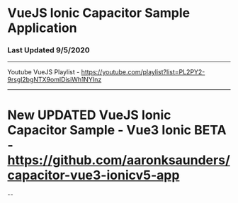 # VueJS Ionic Capacitor Sample Application
### Last Updated 9/5/2020
---

Youtube VueJS Playlist - https://youtube.com/playlist?list=PL2PY2-9rsgl2bgNTX9omlDisiWh1NYInz

---
# New UPDATED VueJS Ionic Capacitor Sample - Vue3 Ionic BETA - https://github.com/aaronksaunders/capacitor-vue3-ionicv5-app
--
